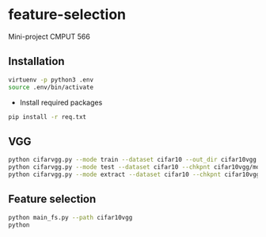 # feature-selection
Mini-project CMPUT 566


## Installation
```bash
virtuenv -p python3 .env
source .env/bin/activate
```

* Install required packages 
```bash
pip install -r req.txt 
```

## VGG
```bash
python cifarvgg.py --mode train --dataset cifar10 --out_dir cifar10vgg #train 
python cifarvgg.py --mode test --dataset cifar10 --chkpnt cifar10vgg/model.hdf5 #test
python cifarvgg.py --mode extract --dataset cifar10 --chkpnt cifar10vgg/model.hdf5 #extract features
```

## Feature selection
```bash
python main_fs.py --path cifar10vgg
python 
```